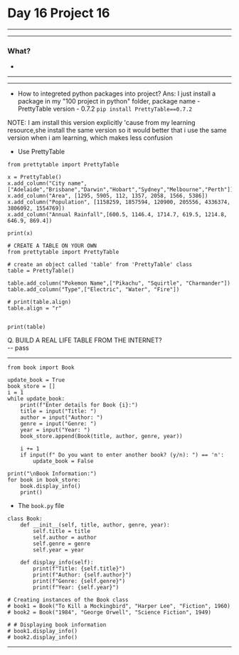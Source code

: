 # Day 16 Project 16

---
---
### What?
- 

---
---





- How to integreted python packages into project?
Ans: I just install a package in my "100 project in python" folder, 
package name - PrettyTable
version - 0.7.2
```pip install PrettyTable==0.7.2```   

NOTE: I am install this version explicitly 'cause from my learning resource,she install the same version so it would better that i use the same version when i am learning, which makes less confusion


- Use PrettyTable
```
from prettytable import PrettyTable

x = PrettyTable()
x.add_column("City name",["Adelaide","Brisbane","Darwin","Hobart","Sydney","Melbourne","Perth"])
x.add_column("Area", [1295, 5905, 112, 1357, 2058, 1566, 5386])
x.add_column("Population", [1158259, 1857594, 120900, 205556, 4336374, 3806092, 1554769])
x.add_column("Annual Rainfall",[600.5, 1146.4, 1714.7, 619.5, 1214.8, 646.9, 869.4])

print(x)
```

```
# CREATE A TABLE ON YOUR OWN
from prettytable import PrettyTable

# create an object called 'table' from 'PrettyTable' class 
table = PrettyTable()

table.add_column("Pokemon Name",["Pikachu", "Squirtle", "Charmander"])
table.add_column("Type",["Electric", "Water", "Fire"])

# print(table.align)
table.align = "r"


print(table)

```



Q. BUILD A REAL LIFE TABLE FROM THE INTERNET?   
-- pass


--------------------------
```
from book import Book

update_book = True
book_store = []
i = 1
while update_book:
    print(f"Enter details for Book {i}:")
    title = input("Title: ")
    author = input("Author: ")
    genre = input("Genre: ")
    year = input("Year: ")
    book_store.append(Book(title, author, genre, year))

    i += 1
    if input(f" Do you want to enter another book? (y/n): ") == 'n':
        update_book = False

print("\nBook Information:")
for book in book_store:
    book.display_info()
    print()
```

- The `book.py` file
```
class Book:
    def __init__(self, title, author, genre, year):
        self.title = title
        self.author = author
        self.genre = genre
        self.year = year

    def display_info(self):
        print(f"Title: {self.title}")
        print(f"Author: {self.author}")
        print(f"Genre: {self.genre}")
        print(f"Year: {self.year}")

# Creating instances of the Book class
# book1 = Book("To Kill a Mockingbird", "Harper Lee", "Fiction", 1960)
# book2 = Book("1984", "George Orwell", "Science Fiction", 1949)

# # Displaying book information
# book1.display_info()
# book2.display_info()

```

-----------------------------